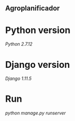 ## Agroplanificador

# Python version
*Python 2.7.12*

# Django version
*Django 1.11.5*

# Run
*python manage.py runserver*
